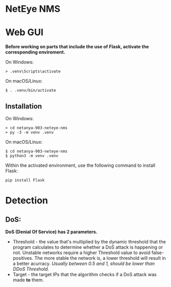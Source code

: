 # NetEye NMS

# Web GUI
**Before working on parts that include the use of Flask, activate the corresponding enviroment.**

On Windows:
```
> .venv\Scripts\activate
```
On macOS/Linux:
```
$ . .venv/bin/activate
```

## Installation
On Windows:
```
> cd netanya-903-neteye-nms
> py -3 -m venv .venv
```
On macOS/Linux:
```
$ cd netanya-903-neteye-nms
$ python3 -m venv .venv
```

Within the activated environment, use the following command to install Flask:
```
pip install Flask
```

# Detection
## DoS:
**DoS (Denial Of Service) has 2 parameters.**
* Threshold - the value that's multiplied by the dynamic threshold that the program calculates to determine whether a DoS attack is happening or not. Unstable networks require a higher Threshold value to avoid false-positives. The more stable the network is, a lower threshold will result in a better acurracy.
  *Usually between 0.5 and 1, should be lower than DDoS Threshold.*
* Target - the target IPs that the algorithm checks if a DoS attack was made **to** them. 


